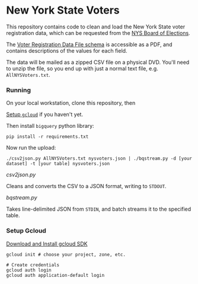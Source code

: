New York State Voters
=====================

This repository contains code to clean and load the New York State voter registration data, 
which can be requested from the [NYS Board of Elections](https://www.elections.ny.gov/FoilRequests.html).

The [Voter Registration Data File schema](https://www.elections.ny.gov/NYSBOE/Forms/FOIL_VOTER_LIST_LAYOUT.pdf)
is accessible as a PDF, and contains descriptions of the values for each field.

The data will be mailed as a zipped CSV file on a physical DVD.  You'll need to unzip the file, so you end up
with just a normal text file, e.g. `AllNYSVoters.txt`.

### Running

On your local workstation, clone this repository, then 

[Setup `gcloud`](#setup-gcloud) if you haven't yet.

Then install `bigquery` python library:

```
pip install -r requirements.txt
```

Now run the upload:

```
./csv2json.py AllNYSVoters.txt nysvoters.json | ./bqstream.py -d [your dataset] -t [your table] nysvoters.json
```

*csv2json.py*

Cleans and converts the CSV to a JSON format, writing to `STDOUT`.

*bqstream.py*

Takes line-delimited JSON from `STDIN`, and batch streams it to the specified table.


### Setup Gcloud

[Download and Install gcloud SDK](https://cloud.google.com/sdk/downloads)

```
gcloud init # choose your project, zone, etc.

# Create credentials
gcloud auth login
gcloud auth application-default login 
```

